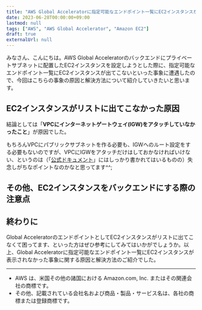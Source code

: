 ```yaml
---
title: "AWS Global Acceleratorに指定可能なエンドポイント一覧にEC2インスタンスが表示されない件について"
date: 2023-06-28T00:00:00+09:00
lastmod: null
tags: ["AWS", "AWS Global Accelerator", "Amazon EC2"]
draft: true
externalUrl: null
---
```


みなさん、こんにちは。AWS Global Acceleratorのバックエンドにプライベートサブネットに配置したEC2インスタンスを設定しようとした際に、指定可能なエンドポイント一覧にEC2インスタンスが出てこないといった事象に遭遇したので、今回はこちらの事象の原因と解決方法について紹介していきたいと思います。

## EC2インスタンスがリストに出てこなかった原因

結論としては「**VPCにインターネットゲートウェイ(IGW)をアタッチしていなかったこと**」が原因でした。

もちろんVPCにパブリックサブネットを作る必要も、IGWへのルート設定をする必要もないのですが、VPCにIGWをアタッチだけはしておかなければいけない、というのは（「[公式ドキュメント]」にはしっかり書かれてはいるものの）失念しがちなポイントなのかなと思ってます^^;

[公式ドキュメント]: https://docs.aws.amazon.com/ja_jp/global-accelerator/latest/dg/secure-vpc-connections.html

## その他、EC2インスタンスをバックエンドにする際の注意点

## 終わりに

Global AcceleratorのエンドポイントとしてEC2インスタンスがリストに出てこなくて困ってます、といった方はぜひ参考にしてみてはいかがでしょうか。以上、Global Acceleratorに指定可能なエンドポイント一覧にEC2インスタンスが表示されなかった事象に関する原因と解決方法のご紹介でした。

---

- AWS は、米国その他の諸国における Amazon.com, Inc. またはその関連会社の商標です。
- その他、記載されている会社名および商品・製品・サービス名は、各社の商標または登録商標です。

